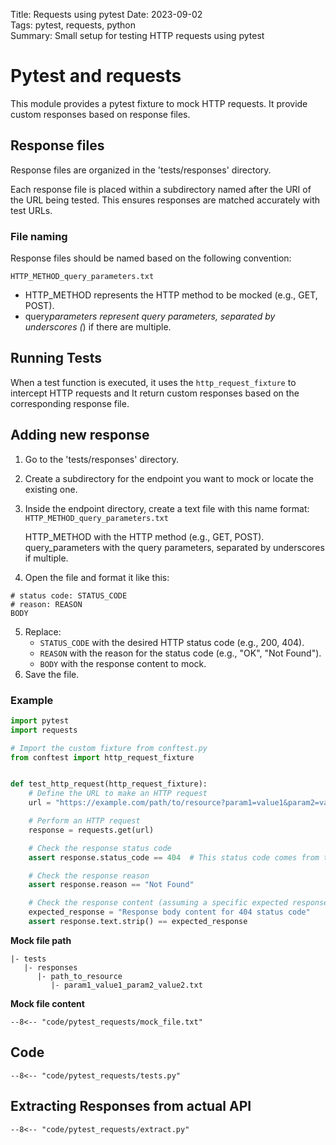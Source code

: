 Title: Requests using pytest
Date: 2023-09-02  
Tags: pytest, requests, python  
Summary: Small setup for testing HTTP requests using pytest

# Pytest and requests

This module provides a pytest fixture to mock HTTP requests.
It provide custom responses based on response files.

## Response files

Response files are organized in the 'tests/responses' directory.

Each response file is placed within a subdirectory named after the URI of the URL being tested.
This ensures responses are matched accurately with test URLs.

### File naming

Response files should be named based on the following convention:

```.text
HTTP_METHOD_query_parameters.txt
```

-   HTTP_METHOD represents the HTTP method to be mocked (e.g., GET, POST).
-   query*parameters represent query parameters, separated by underscores (*) if there are multiple.

## Running Tests

When a test function is executed, it uses the `http_request_fixture` to intercept HTTP requests and
It return custom responses based on the corresponding response file.

## Adding new response

1. Go to the 'tests/responses' directory.
2. Create a subdirectory for the endpoint you want to mock or locate the existing one.
3. Inside the endpoint directory, create a text file with this name format:
   `HTTP_METHOD_query_parameters.txt`

    HTTP_METHOD with the HTTP method (e.g., GET, POST).
    query_parameters with the query parameters, separated by underscores if multiple.

4. Open the file and format it like this:

```text
# status code: STATUS_CODE
# reason: REASON
BODY
```

5. Replace:
    - `STATUS_CODE` with the desired HTTP status code (e.g., 200, 404).
    - `REASON` with the reason for the status code (e.g., "OK", "Not Found").
    - `BODY` with the response content to mock.
6. Save the file.

### Example

```python
import pytest
import requests

# Import the custom fixture from conftest.py
from conftest import http_request_fixture


def test_http_request(http_request_fixture):
    # Define the URL to make an HTTP request
    url = "https://example.com/path/to/resource?param1=value1&param2=value2"

    # Perform an HTTP request
    response = requests.get(url)

    # Check the response status code
    assert response.status_code == 404  # This status code comes from the response file

    # Check the response reason
    assert response.reason == "Not Found"

    # Check the response content (assuming a specific expected response in the file)
    expected_response = "Response body content for 404 status code"
    assert response.text.strip() == expected_response

```

**Mock file path**

```.shell
|- tests
   |- responses
      |- path_to_resource
         |- param1_value1_param2_value2.txt
```

**Mock file content**

```{ .text }
--8<-- "code/pytest_requests/mock_file.txt"
```

## Code

```{ .python }
--8<-- "code/pytest_requests/tests.py"
```

## Extracting Responses from actual API

```{ .python }
--8<-- "code/pytest_requests/extract.py"
```
